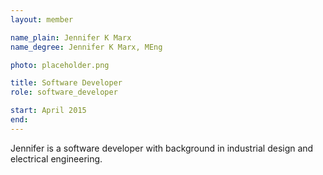 ```yaml
---
layout: member

name_plain: Jennifer K Marx
name_degree: Jennifer K Marx, MEng

photo: placeholder.png

title: Software Developer
role: software_developer

start: April 2015
end: 
---
```

Jennifer is a software developer with background in industrial design and electrical engineering.